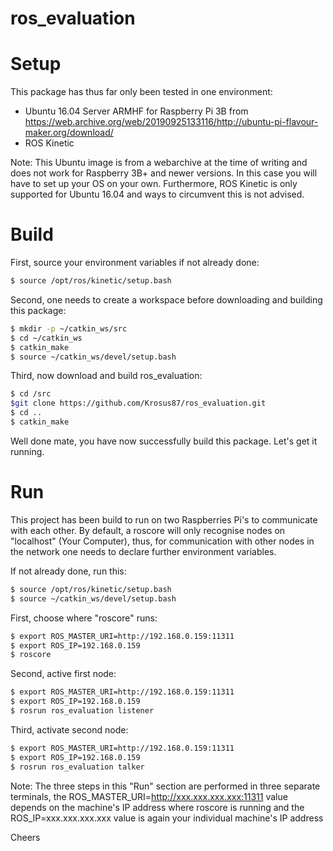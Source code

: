 # ros_evaluation

# Setup

This package has thus far only been tested in one environment:

- Ubuntu 16.04 Server ARMHF for Raspberry Pi 3B from https://web.archive.org/web/20190925133116/http://ubuntu-pi-flavour-maker.org/download/
- ROS Kinetic

Note: This Ubuntu image is from a webarchive at the time of writing and does not work for Raspberry 3B+ and newer versions. In this case you will have to set up your OS on your own. Furthermore, ROS Kinetic is only supported for Ubuntu 16.04 and ways to circumvent this is not advised.

# Build

First, source your environment variables if not already done:

```bash
$ source /opt/ros/kinetic/setup.bash
```

Second, one needs to create a workspace before downloading and building this package:

```bash
$ mkdir -p ~/catkin_ws/src
$ cd ~/catkin_ws
$ catkin_make
$ source ~/catkin_ws/devel/setup.bash
```

Third, now download and build ros_evaluation:

```bash
$ cd /src
$git clone https://github.com/Krosus87/ros_evaluation.git
$ cd ..
$ catkin_make
```

Well done mate, you have now successfully build this package. Let's get it running.

# Run

This project has been build to run on two Raspberries Pi's to communicate with each other. By default, a roscore will only recognise nodes on "localhost" (Your Computer), thus, for communication with other nodes in the network one needs to declare further environment variables.


If not already done, run this:
```bash
$ source /opt/ros/kinetic/setup.bash
$ source ~/catkin_ws/devel/setup.bash
```


First, choose where "roscore" runs:

```bash
$ export ROS_MASTER_URI=http://192.168.0.159:11311
$ export ROS_IP=192.168.0.159
$ roscore
```

Second, active first node:

```bash
$ export ROS_MASTER_URI=http://192.168.0.159:11311
$ export ROS_IP=192.168.0.159
$ rosrun ros_evaluation listener
```

Third, activate second node:

```bash
$ export ROS_MASTER_URI=http://192.168.0.159:11311
$ export ROS_IP=192.168.0.159
$ rosrun ros_evaluation talker
```

Note: The three steps in this "Run" section are performed in three separate terminals, the ROS_MASTER_URI=http://xxx.xxx.xxx.xxx:11311 value depends on the machine's IP address where roscore is running and the ROS_IP=xxx.xxx.xxx.xxx value is again your individual machine's IP address


Cheers








